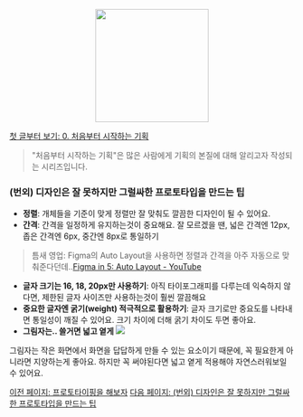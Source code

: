<p align="center"><img src="https://i.imgur.com/wUFdbUb.png" width="200px"></p>

[첫 글부터 보기: 0. 처음부터 시작하는 기획](./)
> "처음부터 시작하는 기획"은  많은 사람에게 기획의 본질에 대해 알리고자 작성되는 시리즈입니다.

### (번외) 디자인은 잘 못하지만 그럴싸한 프로토타입을 만드는 팁
- **정렬**: 개체들을 기준이 맞게 정렬만 잘 맞춰도 깔끔한 디자인이 될 수 있어요.
- **간격**: 간격을 일정하게 유지하는것이 중요해요. 잘 모르겠을 땐, 넓은 간격엔 12px, 좁은 간격엔 6px, 중간엔 8px로 통일하기
> 틈새 영업: Figma의 Auto Layout을 사용하면 정렬과 간격을 아주 자동으로 맞춰준다던데..[Figma in 5: Auto Layout - YouTube](https://www.youtube.com/watch?v=TyaGpGDFczw&t=94s)
- **글자 크기는 16, 18, 20px만 사용하기**: 아직 타이포그래피를 다루는데 익숙하지 않다면, 제한된 글자 사이즈만 사용하는것이 훨씬 깔끔해요
- **중요한 글자엔 굵기(weight) 적극적으로 활용하기**: 글자 크기로만 중요도를 나타내면 통일성이 깨질 수 있어요. 크기 차이에 더해 굵기 차이도 두면 좋아요.
- **그림자는.. 쓸거면 넓고 옅게**
![](https://i.imgur.com/Ej5lqt4.png)

그림자는 작은 화면에서 화면을 답답하게 만들 수 있는 요소이기 때문에, 꼭 필요한게 아니라면 지양하는게 좋아요. 하지만 꼭 써야된다면 넓고 옅게 적용해야 자연스러워보일 수 있어요.

[이전 페이지: 프로토타이핑을 해보자](./프로토타이핑을_해보자.html)
[다음 페이지: (번외) 디자인은 잘 못하지만 그럴싸한 프로토타입을 만드는 팁](./디자인은_잘_못하지만.html)
<!--stackedit_data:
eyJoaXN0b3J5IjpbMTYxODcxMjIwMSwtMTM3ODAxMzA5LC0zOT
U1NzE0OTQsLTEwNDI0NjA2NTcsNjA5MTgxNzM5LDQwNDkzNzg0
NF19
-->